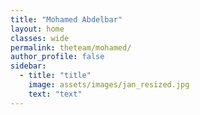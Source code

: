 ```yaml
---
title: "Mohamed Abdelbar"
layout: home
classes: wide
permalink: theteam/mohamed/
author_profile: false
sidebar:
  - title: "title"
    image: assets/images/jan_resized.jpg
    text: "text"
---
```

